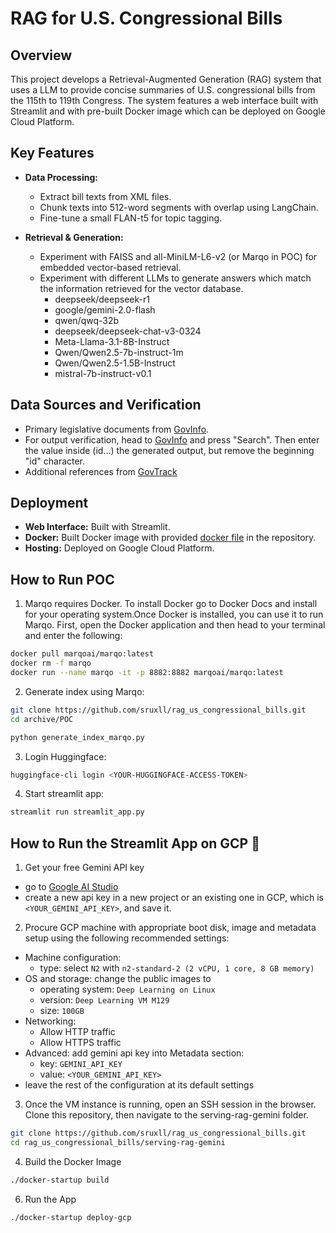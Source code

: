 # RAG for U.S. Congressional Bills

## Overview

This project develops a Retrieval-Augmented Generation (RAG) system that uses a LLM to provide concise summaries of U.S. congressional bills from the 115th to 119th Congress. The system features a web interface built with Streamlit and with pre-built Docker image which can be deployed on Google Cloud Platform.

## Key Features

- **Data Processing:**

  - Extract bill texts from XML files.
  - Chunk texts into 512-word segments with overlap using LangChain.
  - Fine-tune a small FLAN-t5 for topic tagging.

- **Retrieval & Generation:**
  - Experiment with FAISS and all-MiniLM-L6-v2 (or Marqo in POC) for embedded vector-based retrieval.
  - Experiment with different LLMs to generate answers which match the information retrieved for the vector database.
    - deepseek/deepseek-r1
    - google/gemini-2.0-flash
    - qwen/qwq-32b
    - deepseek/deepseek-chat-v3-0324
    - Meta-Llama-3.1-8B-Instruct
    - Qwen/Qwen2.5-7b-instruct-1m
    - Qwen/Qwen2.5-1.5B-Instruct
    - mistral-7b-instruct-v0.1

## Data Sources and Verification

- Primary legislative documents from [GovInfo](https://www.govinfo.gov/app/collection/BILLS).
- For output verification, head to [GovInfo](https://www.govinfo.gov/) and press "Search". Then enter the value inside (id...) the generated output, but remove the beginning "id" character. 
- Additional references from [GovTrack](https://www.govtrack.us/congress/bills/)

## Deployment

- **Web Interface:** Built with Streamlit.
- **Docker:** Built Docker image with provided [docker file](serving-rag-gemini/Dockerfile) in the repository.
- **Hosting:** Deployed on Google Cloud Platform.

## How to Run POC

1. Marqo requires Docker. To install Docker go to Docker Docs and install for your operating system.Once Docker is installed, you can use it to run Marqo. First, open the Docker application and then head to your terminal and enter the following:

```bash
docker pull marqoai/marqo:latest
docker rm -f marqo
docker run --name marqo -it -p 8882:8882 marqoai/marqo:latest
```

2. Generate index using Marqo:

```bash
git clone https://github.com/sruxll/rag_us_congressional_bills.git
cd archive/POC
```

```python
python generate_index_marqo.py
```

3. Login Huggingface:

```bash
huggingface-cli login <YOUR-HUGGINGFACE-ACCESS-TOKEN>
```

4. Start streamlit app:

```python
streamlit run streamlit_app.py
```

## How to Run the Streamlit App on GCP 🚀

1. Get your free Gemini API key

- go to [Google AI Studio](https://aistudio.google.com/)
- create a new api key in a new project or an existing one in GCP, which is `<YOUR_GEMINI_API_KEY>`, and save it.

2. Procure GCP machine with appropriate boot disk, image and metadata setup using the following recommended settings:

- Machine configuration:
  - type: select `N2` with `n2-standard-2 (2 vCPU, 1 core, 8 GB memory)`
- OS and storage: change the public images to
  - operating system: `Deep Learning on Linux`
  - version: `Deep Learning VM M129`
  - size: `100GB`
- Networking:
  - Allow HTTP traffic
  - Allow HTTPS traffic
- Advanced: add gemini api key into Metadata section:
  - key: `GEMINI_API_KEY`
  - value: `<YOUR_GEMINI_API_KEY>`
- leave the rest of the configuration at its default settings

3. Once the VM instance is running, open an SSH session in the browser. Clone this repository, then navigate to the serving-rag-gemini folder.

```bash
git clone https://github.com/sruxll/rag_us_congressional_bills.git
cd rag_us_congressional_bills/serving-rag-gemini
```

4. Build the Docker Image

```bash
./docker-startup build
```

6. Run the App

```bash
./docker-startup deploy-gcp
```
